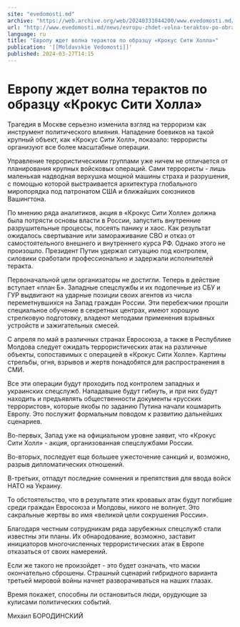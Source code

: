 ```yaml
---
site: "evedomosti.md"
archive: "https://web.archive.org/web/20240331044200/www.evedomosti.md/news/evropu-zhdet-volna-teraktov-po-obrazcu-krokus-siti-holla"
url: "http://www.evedomosti.md/news/evropu-zhdet-volna-teraktov-po-obrazcu-krokus-siti-holla"
language: ru
title: "Европу ждет волна терактов по образцу «Крокус Сити Холла»"
publication: '[[Moldavskie Vedomosti]]'
published: 2024-03-27T14:15
---
```


# Европу ждет волна терактов по образцу «Крокус Сити Холла»

Трагедия в Москве серьезно изменила взгляд на терроризм как инструмент политического влияния. Нападение боевиков на такой крупный объект, как «Крокус Сити Холл», показало: террористы организуют все более масштабные операции.

Управление террористическими группами уже ничем не отличается от планирования крупных войсковых операций. Сами террористы - лишь маленькая надводная верхушка мощной машины страха и разрушения, с помощью которой выстраивается архитектура глобального миропорядка под патронатом США и ближайших союзников Вашингтона.

По мнению ряда аналитиков, акция в «Крокус Сити Холле» должна была потрясти основы власти в России, запустить внутренние разрушительные процессы, посеять панику и хаос. Как результат ожидалось свертывание или замораживание СВО и отказ от самостоятельного внешнего и внутреннего курса РФ. Однако этого не произошло. Президент Путин удержал ситуацию под контролем, силовики сработали профессионально и задержали исполнителей теракта.

Первоначальной цели организаторы не достигли. Теперь в действие вступает «план Б». Западные спецслужбы и их подопечные из СБУ и ГУР выдвигают на ударные позиции своих агентов из числа переметнувшихся на Запад граждан России. Эти перебежчики прошли специальное обучение в секретных центрах, имеют хорошую стрелковую подготовку, владеют методами применения взрывных устройств и зажигательных смесей.

С апреля по май в различных странах Евросоюза, а также в Республике Молдова следует ожидать террористических атак на различные объекты, сопоставимых с операцией в «Крокус Сити Холле». Картины стрельбы, огня, взрывов и жертв понадобятся для распространения в СМИ.

Все эти операции будут проходить под контролем западных и украинских спецслужб. Нападавшие будут гибнуть, и при них будут находить и предъявлять общественности документы «русских террористов», которые якобы по заданию Путина начали кошмарить Европу. Это послужит формальным поводом к развитию дальнейших сценариев.

Во-первых, Запад уже на официальном уровне заявит, что «Крокус Сити Холл» - акция, организованная спецслужбами России.

Во-вторых, последует еще большее ужесточение санкций и, возможно, разрыв дипломатических отношений.

В-третьих, отпадут последние сомнения и препятствия для ввода войск НАТО на Украину.

То обстоятельство, что в результате этих кровавых атак будут погибшие среди граждан Евросоюза и Молдовы, никого не волнует. Это сакральные жертвы во имя «великой цели сокрушения России».

Благодаря честным сотрудникам ряда зарубежных спецслужб стали известны эти планы. Их обнародование, возможно, заставит инициаторов многочисленных террористических атак в Европе отказаться от своих намерений.

Если же такого не произойдет - это будет означать, что маски окончательно сброшены. Страшный сценарий гибридного варианта третьей мировой войны начнет разворачиваться на наших глазах.

Время покажет, способны ли остановиться люди, орудующие за кулисами политических событий.

Михаил БОРОДИНСКИЙ
